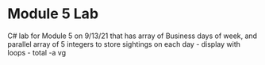# Module 5 Lab #

C# lab for Module 5 on 9/13/21 that has 
array of Business days of week, and parallel
array of 5 integers to store sightings on
each day - display with loops - total -a vg

